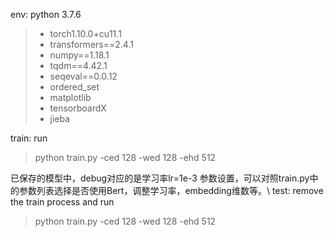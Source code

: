 env: python 3.7.6
> - torch1.10.0+cu11.1
> - transformers==2.4.1
> - numpy==1.18.1
> - tqdm==4.42.1
> - seqeval==0.0.12
> - ordered_set
> - matplotlib
> - tensorboardX
> - jieba

train: run
> python train.py -ced 128 -wed 128 -ehd 512

已保存的模型中，debug对应的是学习率lr=1e-3
参数设置，可以对照train.py中的参数列表选择是否使用Bert，调整学习率，embedding维数等。\\
test: remove the train process and run
> python train.py -ced 128 -wed 128 -ehd 512
